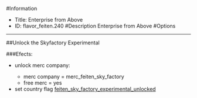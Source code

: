 #Information
 - Title: Enterprise from Above
 - ID: flavor_feiten.240
#Description
Enterprise from Above
#Options

___
##Unlock the Skyfactory Experimental

###Efects:<ul><li>unlock merc company:</li><ul><li>merc company = merc_feiten_sky_factory</li><li>free merc = yes</li></ul><li>set country flag [feiten_sky_factory_experimental_unlocked](../flags/feiten_sky_factory_experimental_unlocked.md)</li></ul>
